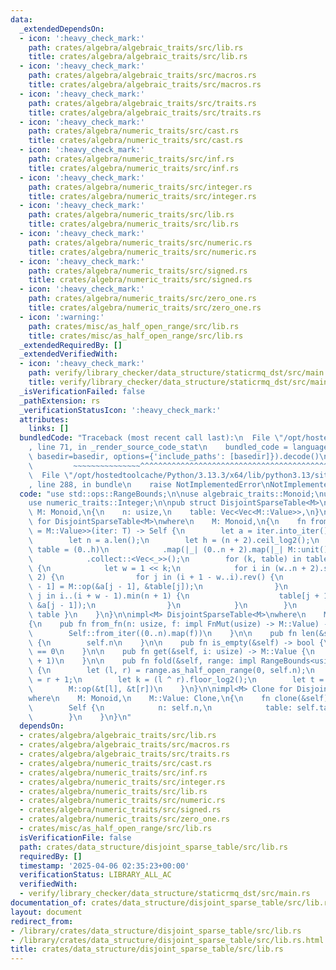```yaml
---
data:
  _extendedDependsOn:
  - icon: ':heavy_check_mark:'
    path: crates/algebra/algebraic_traits/src/lib.rs
    title: crates/algebra/algebraic_traits/src/lib.rs
  - icon: ':heavy_check_mark:'
    path: crates/algebra/algebraic_traits/src/macros.rs
    title: crates/algebra/algebraic_traits/src/macros.rs
  - icon: ':heavy_check_mark:'
    path: crates/algebra/algebraic_traits/src/traits.rs
    title: crates/algebra/algebraic_traits/src/traits.rs
  - icon: ':heavy_check_mark:'
    path: crates/algebra/numeric_traits/src/cast.rs
    title: crates/algebra/numeric_traits/src/cast.rs
  - icon: ':heavy_check_mark:'
    path: crates/algebra/numeric_traits/src/inf.rs
    title: crates/algebra/numeric_traits/src/inf.rs
  - icon: ':heavy_check_mark:'
    path: crates/algebra/numeric_traits/src/integer.rs
    title: crates/algebra/numeric_traits/src/integer.rs
  - icon: ':heavy_check_mark:'
    path: crates/algebra/numeric_traits/src/lib.rs
    title: crates/algebra/numeric_traits/src/lib.rs
  - icon: ':heavy_check_mark:'
    path: crates/algebra/numeric_traits/src/numeric.rs
    title: crates/algebra/numeric_traits/src/numeric.rs
  - icon: ':heavy_check_mark:'
    path: crates/algebra/numeric_traits/src/signed.rs
    title: crates/algebra/numeric_traits/src/signed.rs
  - icon: ':heavy_check_mark:'
    path: crates/algebra/numeric_traits/src/zero_one.rs
    title: crates/algebra/numeric_traits/src/zero_one.rs
  - icon: ':warning:'
    path: crates/misc/as_half_open_range/src/lib.rs
    title: crates/misc/as_half_open_range/src/lib.rs
  _extendedRequiredBy: []
  _extendedVerifiedWith:
  - icon: ':heavy_check_mark:'
    path: verify/library_checker/data_structure/staticrmq_dst/src/main.rs
    title: verify/library_checker/data_structure/staticrmq_dst/src/main.rs
  _isVerificationFailed: false
  _pathExtension: rs
  _verificationStatusIcon: ':heavy_check_mark:'
  attributes:
    links: []
  bundledCode: "Traceback (most recent call last):\n  File \"/opt/hostedtoolcache/Python/3.13.3/x64/lib/python3.13/site-packages/onlinejudge_verify/documentation/build.py\"\
    , line 71, in _render_source_code_stat\n    bundled_code = language.bundle(stat.path,\
    \ basedir=basedir, options={'include_paths': [basedir]}).decode()\n          \
    \         ~~~~~~~~~~~~~~~^^^^^^^^^^^^^^^^^^^^^^^^^^^^^^^^^^^^^^^^^^^^^^^^^^^^^^^^^^^^^^^^^^\n\
    \  File \"/opt/hostedtoolcache/Python/3.13.3/x64/lib/python3.13/site-packages/onlinejudge_verify/languages/rust.py\"\
    , line 288, in bundle\n    raise NotImplementedError\nNotImplementedError\n"
  code: "use std::ops::RangeBounds;\n\nuse algebraic_traits::Monoid;\nuse as_half_open_range::AsHalfOpenRange;\n\
    use numeric_traits::Integer;\n\npub struct DisjointSparseTable<M>\nwhere\n   \
    \ M: Monoid,\n{\n    n: usize,\n    table: Vec<Vec<M::Value>>,\n}\n\nimpl<M> FromIterator<M::Value>\
    \ for DisjointSparseTable<M>\nwhere\n    M: Monoid,\n{\n    fn from_iter<T: IntoIterator<Item\
    \ = M::Value>>(iter: T) -> Self {\n        let a = iter.into_iter().collect::<Vec<_>>();\n\
    \        let n = a.len();\n        let h = (n + 2).ceil_log2();\n        let mut\
    \ table = (0..h)\n            .map(|_| (0..n + 2).map(|_| M::unit()).collect::<Vec<_>>())\n\
    \            .collect::<Vec<_>>();\n        for (k, table) in table.iter_mut().enumerate().skip(1)\
    \ {\n            let w = 1 << k;\n            for i in (w..n + 2).step_by(w *\
    \ 2) {\n                for j in (i + 1 - w..i).rev() {\n                    table[j\
    \ - 1] = M::op(&a[j - 1], &table[j]);\n                }\n                for\
    \ j in i..(i + w - 1).min(n + 1) {\n                    table[j + 1] = M::op(&table[j],\
    \ &a[j - 1]);\n                }\n            }\n        }\n        Self { n,\
    \ table }\n    }\n}\n\nimpl<M> DisjointSparseTable<M>\nwhere\n    M: Monoid,\n\
    {\n    pub fn from_fn(n: usize, f: impl FnMut(usize) -> M::Value) -> Self {\n\
    \        Self::from_iter((0..n).map(f))\n    }\n\n    pub fn len(&self) -> usize\
    \ {\n        self.n\n    }\n\n    pub fn is_empty(&self) -> bool {\n        self.n\
    \ == 0\n    }\n\n    pub fn get(&self, i: usize) -> M::Value {\n        self.fold(i..i\
    \ + 1)\n    }\n\n    pub fn fold(&self, range: impl RangeBounds<usize>) -> M::Value\
    \ {\n        let (l, r) = range.as_half_open_range(0, self.n);\n        let r\
    \ = r + 1;\n        let k = (l ^ r).floor_log2();\n        let t = &self.table[k];\n\
    \        M::op(&t[l], &t[r])\n    }\n}\n\nimpl<M> Clone for DisjointSparseTable<M>\n\
    where\n    M: Monoid,\n    M::Value: Clone,\n{\n    fn clone(&self) -> Self {\n\
    \        Self {\n            n: self.n,\n            table: self.table.clone(),\n\
    \        }\n    }\n}\n"
  dependsOn:
  - crates/algebra/algebraic_traits/src/lib.rs
  - crates/algebra/algebraic_traits/src/macros.rs
  - crates/algebra/algebraic_traits/src/traits.rs
  - crates/algebra/numeric_traits/src/cast.rs
  - crates/algebra/numeric_traits/src/inf.rs
  - crates/algebra/numeric_traits/src/integer.rs
  - crates/algebra/numeric_traits/src/lib.rs
  - crates/algebra/numeric_traits/src/numeric.rs
  - crates/algebra/numeric_traits/src/signed.rs
  - crates/algebra/numeric_traits/src/zero_one.rs
  - crates/misc/as_half_open_range/src/lib.rs
  isVerificationFile: false
  path: crates/data_structure/disjoint_sparse_table/src/lib.rs
  requiredBy: []
  timestamp: '2025-04-06 02:35:23+00:00'
  verificationStatus: LIBRARY_ALL_AC
  verifiedWith:
  - verify/library_checker/data_structure/staticrmq_dst/src/main.rs
documentation_of: crates/data_structure/disjoint_sparse_table/src/lib.rs
layout: document
redirect_from:
- /library/crates/data_structure/disjoint_sparse_table/src/lib.rs
- /library/crates/data_structure/disjoint_sparse_table/src/lib.rs.html
title: crates/data_structure/disjoint_sparse_table/src/lib.rs
---
```

